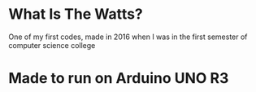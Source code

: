 # What Is The Watts?
One of my first codes, made in 2016 when I was in the first semester of computer science college

# Made to run on Arduino UNO R3
